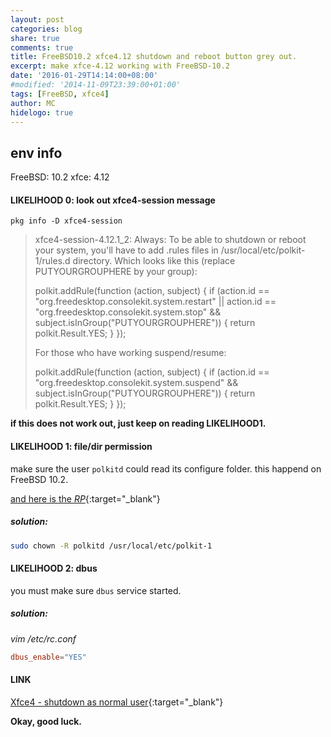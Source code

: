 ```yaml
---
layout: post
categories: blog
share: true
comments: true
title: FreeBSD10.2 xfce4.12 shutdown and reboot button grey out.
excerpt: make xfce-4.12 working with FreeBSD-10.2
date: '2016-01-29T14:14:00+08:00'
#modified: '2014-11-09T23:39:00+01:00'
tags: [FreeBSD, xfce4]
author: MC
hidelogo: true
---
```


## env info

FreeBSD: 10.2
xfce: 4.12

#### LIKELIHOOD 0: look out xfce4-session message

```
pkg info -D xfce4-session
```

>xfce4-session-4.12.1_2:
>Always:
>To be able to shutdown or reboot your system, you'll have to add .rules
>files in /usr/local/etc/polkit-1/rules.d directory. Which looks
>like this (replace PUTYOURGROUPHERE by your group):
>
>polkit.addRule(function (action, subject) {
>  if (action.id == "org.freedesktop.consolekit.system.restart" ||
>      action.id == "org.freedesktop.consolekit.system.stop"
>      && subject.isInGroup("PUTYOURGROUPHERE")) {
>    return polkit.Result.YES;
>  }
>});
>
>For those who have working suspend/resume:
>
>polkit.addRule(function (action, subject) {
>  if (action.id == "org.freedesktop.consolekit.system.suspend"
>      && subject.isInGroup("PUTYOURGROUPHERE")) {
>    return polkit.Result.YES;
>  }
>});

**if this does not work out, just keep on reading LIKELIHOOD1.**

#### LIKELIHOOD 1: file/dir permission

make sure the user `polkitd` could read its configure folder. this happend on FreeBSD 10.2.

[and here is the *RP*](https://bugs.freebsd.org/bugzilla/show_bug.cgi?id=202615){:target="_blank"}

##### solution:

```bash
sudo chown -R polkitd /usr/local/etc/polkit-1
```

#### LIKELIHOOD 2: dbus

you must make sure `dbus` service started.

##### solution:

*vim /etc/rc.conf*

```conf
dbus_enable="YES"
```

#### LINK

[Xfce4 - shutdown as normal user](https://forums.freebsd.org/threads/xfce4-shutdown-as-normal-user.53490/){:target="_blank"}

**Okay, good luck.**
